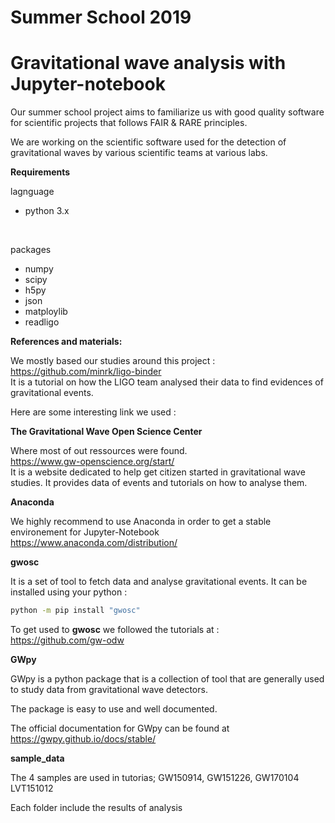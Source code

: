 # Summer School 2019
# Gravitational wave analysis with Jupyter-notebook 

Our summer school project aims to familiarize us with good quality software for scientific projects that follows FAIR & RARE principles. <br>

We are working on the scientific software used for the detection of gravitational waves by various scientific teams at various labs.<br>

**Requirements**

lagnguage <br>
- python 3.x 
<br>

packages <br>
- numpy<br>
- scipy<br>
- h5py<br>
- json<br>
- matploylib<br>
- readligo<br>

**References and materials:**

We mostly based our studies around this project : <br>
https://github.com/minrk/ligo-binder <br>
It is a tutorial on how the LIGO team analysed their data to find evidences of gravitational events.

Here are some interesting link we used :

**The Gravitational Wave Open Science Center**

Where most of out ressources were found.<br>
https://www.gw-openscience.org/start/<br>
It is a website dedicated to help get citizen started in gravitational wave studies.
It provides data of events and tutorials on how to analyse them.

**Anaconda** 

We highly recommend to use Anaconda in order to get a stable environement for Jupyter-Notebook  <br>
https://www.anaconda.com/distribution/

**gwosc**

It is a set of tool to fetch data and analyse gravitational events.
It can be installed using your python :

```sh
python -m pip install "gwosc"
```

To get used to **gwosc** we followed the tutorials at : <br>
https://github.com/gw-odw


**GWpy** <br>

GWpy is a python package that is a collection of tool that are generally used to study data from gravitational wave detectors. <br>

The package is easy to use and well documented.<br>

The official documentation for GWpy can be found at https://gwpy.github.io/docs/stable/


**sample_data**

The 4 samples are used in tutorias; GW150914, GW151226, GW170104 LVT151012

Each folder include the results of analysis 
